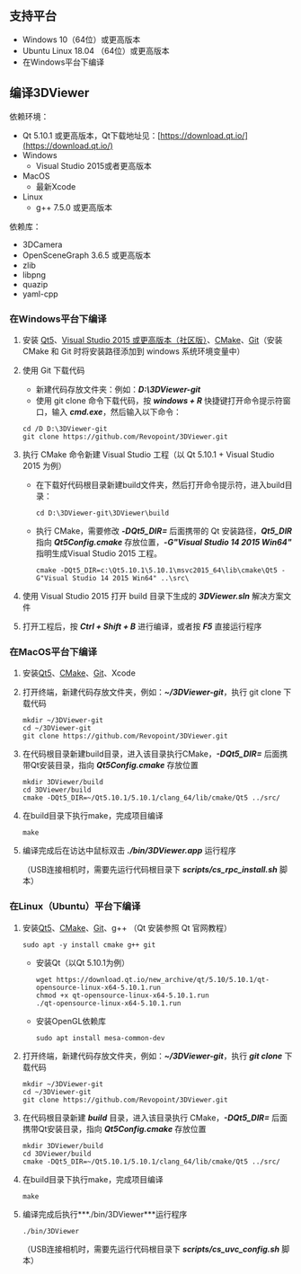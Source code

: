 ## 支持平台<div id="1"/>

- Windows 10（64位）或更高版本
- Ubuntu Linux 18.04 （64位）或更高版本
- 在Windows平台下编译 

## 编译3DViewer<div id="2"/>

依赖环境：

- Qt 5.10.1 或更高版本，Qt下载地址见：[https://download.qt.io/](https://download.qt.io/)
- Windows
  - Visual Studio 2015或者更高版本
- MacOS
  - 最新Xcode
- Linux
  - g++ 7.5.0 或更高版本

依赖库：

- 3DCamera
- OpenSceneGraph 3.6.5 或更高版本
- zlib
- libpng
- quazip
- yaml-cpp

### 在Windows平台下编译<div id="3"/>

1. 安装 [Qt5](https://download.qt.io/)、[Visual Studio 2015 或更高版本（社区版）](https://visualstudio.microsoft.com)、[CMake](https://cmake.org/download/)、[Git](https://git-scm.com/downloads)（安装 CMake 和 Git 时将安装路径添加到 windows 系统环境变量中）

2. 使用 Git 下载代码

   - 新建代码存放文件夹：例如：***D:\3DViewer-git***
   - 使用 git clone 命令下载代码，按 ***windows + R*** 快捷键打开命令提示符窗口，输入 ***cmd.exe***，然后输入以下命令：

   ```
   cd /D D:\3DViewer-git
   git clone https://github.com/Revopoint/3DViewer.git
   ```

3. 执行 CMake 命令新建 Visual Studio 工程（以 Qt 5.10.1 + Visual Studio 2015 为例）

   - 在下载好代码根目录新建build文件夹，然后打开命令提示符，进入build目录：

     ```
     cd D:\3DViewer-git\3DViewer\build
     ```

   - 执行 CMake，需要修改 ***-DQt5_DIR=*** 后面携带的 Qt 安装路径，***Qt5_DIR*** 指向 ***Qt5Config.cmake*** 存放位置，***-G"Visual Studio 14 2015 Win64"*** 指明生成Visual Studio 2015 工程。

     ```
     cmake -DQt5_DIR=c:\Qt5.10.1\5.10.1\msvc2015_64\lib\cmake\Qt5 -G"Visual Studio 14 2015 Win64" ..\src\
     ```

4. 使用 Visual Studio 2015 打开 build 目录下生成的 ***3DViewer.sln*** 解决方案文件

5. 打开工程后，按 ***Ctrl + Shift + B*** 进行编译，或者按 ***F5*** 直接运行程序

### 在MacOS平台下编译<div id="4"/>

1. 安装[Qt5](https://download.qt.io/)、[CMake](https://cmake.org/download/)、[Git](https://git-scm.com/downloads)、Xcode

2. 打开终端，新建代码存放文件夹，例如：***~/3DViewer-git***，执行 git clone 下载代码

   ```
   mkdir ~/3DViewer-git
   cd ~/3DViewer-git
   git clone https://github.com/Revopoint/3DViewer.git
   ```

3. 在代码根目录新建build目录，进入该目录执行CMake，***-DQt5_DIR=*** 后面携带Qt安装目录，指向 ***Qt5Config.cmake*** 存放位置

   ```
   mkdir 3DViewer/build
   cd 3DViewer/build
   cmake -DQt5_DIR=~/Qt5.10.1/5.10.1/clang_64/lib/cmake/Qt5 ../src/
   ```

4. 在build目录下执行make，完成项目编译

   ```
   make
   ```

5. 编译完成后在访达中鼠标双击 ***./bin/3DViewer.app*** 运行程序

   （USB连接相机时，需要先运行代码根目录下 ***scripts/cs_rpc_install.sh*** 脚本）

### 在Linux（Ubuntu）平台下编译<div id="5"/>

1. 安装[Qt5](https://download.qt.io/)、[CMake](https://cmake.org/download/)、[Git](https://git-scm.com/downloads)、g++ （Qt 安装参照 Qt 官网教程）

   ```
   sudo apt -y install cmake g++ git 
   ```

   - 安装Qt（以Qt 5.10.1为例）

     ```
     wget https://download.qt.io/new_archive/qt/5.10/5.10.1/qt-opensource-linux-x64-5.10.1.run
     chmod +x qt-opensource-linux-x64-5.10.1.run
     ./qt-opensource-linux-x64-5.10.1.run
     ```

   - 安装OpenGL依赖库

     ```
     sudo apt install mesa-common-dev
     ```

2. 打开终端，新建代码存放文件夹，例如：***~/3DViewer-git***，执行 ***git clone*** 下载代码

   ```
   mkdir ~/3DViewer-git
   cd ~/3DViewer-git
   git clone https://github.com/Revopoint/3DViewer.git
   ```

3. 在代码根目录新建 ***build*** 目录，进入该目录执行 CMake，***-DQt5_DIR=*** 后面携带Qt安装目录，指向 ***Qt5Config.cmake*** 存放位置

   ```
   mkdir 3DViewer/build
   cd 3DViewer/build
   cmake -DQt5_DIR=~/Qt5.10.1/5.10.1/clang_64/lib/cmake/Qt5 ../src/
   ```

4. 在build目录下执行make，完成项目编译

   ```
   make
   ```

5. 编译完成后执行***./bin/3DViewer***运行程序

   ```
   ./bin/3DViewer
   ```

   （USB连接相机时，需要先运行代码根目录下 ***scripts/cs_uvc_config.sh*** 脚本）

